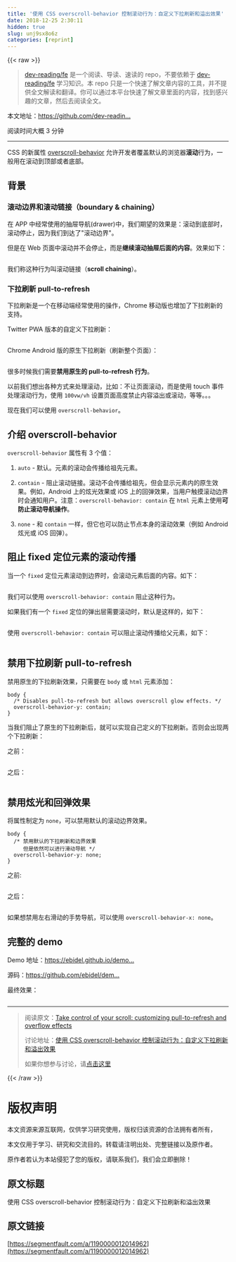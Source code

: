 ```yaml
---
title: '使用 CSS overscroll-behavior 控制滚动行为：自定义下拉刷新和溢出效果' 
date: 2018-12-25 2:30:11
hidden: true
slug: unj9sx8o6z
categories: [reprint]
---
```


{{< raw >}}

                    
<blockquote><p><a href="https://github.com/dev-reading/fe" rel="nofollow noreferrer" target="_blank">dev-reading/fe</a> 是一个阅读、导读、速读的 repo，不要依赖于 <a href="https://github.com/dev-reading/fe" rel="nofollow noreferrer" target="_blank">dev-reading/fe</a> 学习知识。本 repo 只是一个快速了解文章内容的工具，并不提供全文解读和翻译。你可以通过本平台快速了解文章里面的内容，找到感兴趣的文章，然后去阅读全文。</p></blockquote>
<p>本文地址：<a href="https://github.com/dev-reading/fe/issues/9" rel="nofollow noreferrer" target="_blank">https://github.com/dev-readin...</a></p>
<p>阅读时间大概 3 分钟</p>
<hr>
<p>CSS 的新属性 <a href="https://wicg.github.io/overscroll-behavior/" rel="nofollow noreferrer" target="_blank">overscroll-behavior</a> 允许开发者覆盖默认的浏览器<strong>滚动</strong>行为，一般用在滚动到顶部或者底部。</p>
<h2 id="articleHeader0">背景</h2>
<h3 id="articleHeader1">滚动边界和滚动链接（boundary &amp; chaining）</h3>
<p>在 APP 中经常使用的抽屉导航(drawer)中，我们期望的效果是：滚动到底部时，滚动停止，因为我们到达了"滚动边界"。</p>
<p>但是在 Web 页面中滚动并不会停止，而是<strong>继续滚动抽屉后面的内容</strong>。效果如下：</p>
<p><span class="img-wrap"><img data-src="/img/remote/1460000012014967?w=540&amp;h=960" src="https://static.alili.tech/img/remote/1460000012014967?w=540&amp;h=960" alt="" title="" style="cursor: pointer;"></span></p>
<p>我们称这种行为叫滚动链接（<strong>scroll chaining</strong>）。</p>
<h3 id="articleHeader2">下拉刷新 pull-to-refresh</h3>
<p>下拉刷新是一个在移动端经常使用的操作，Chrome 移动版也增加了下拉刷新的支持。</p>
<p>Twitter PWA 版本的自定义下拉刷新：</p>
<p><span class="img-wrap"><img data-src="/img/remote/1460000012014968?w=270&amp;h=480" src="https://static.alili.tech/img/remote/1460000012014968?w=270&amp;h=480" alt="" title="" style="cursor: pointer;"></span></p>
<p>Chrome Android 版的原生下拉刷新（刷新整个页面）：</p>
<p><span class="img-wrap"><img data-src="/img/remote/1460000012014969?w=270&amp;h=480" src="https://static.alili.tech/img/remote/1460000012014969?w=270&amp;h=480" alt="" title="" style="cursor: pointer;"></span></p>
<p>很多时候我们需要<strong>禁用原生的 pull-to-refresh 行为</strong>。</p>
<p>以前我们想出各种方式来处理滚动，比如：不让页面滚动，而是使用 touch 事件处理滚动行为，使用 <code>100vw/vh</code> 设置页面高度禁止内容溢出或滚动，等等。。。</p>
<p>现在我们可以使用 <code>overscroll-behavior</code>。</p>
<h2 id="articleHeader3">介绍 overscroll-behavior</h2>
<p><code>overscroll-behavior</code> 属性有 3 个值：</p>
<ol>
<li><p><code>auto</code> - 默认。元素的滚动会传播给祖先元素。</p></li>
<li><p><code>contain</code> - 阻止滚动链接。滚动不会传播给祖先，但会显示元素内的原生效果。例如，Android 上的炫光效果或 iOS 上的回弹效果，当用户触摸滚动边界时会通知用户。注意：<code>overscroll-behavior: contain</code> 在 <code>html</code> 元素上使用<strong>可防止滚动导航操作</strong>。</p></li>
<li><p><code>none</code> - 和 <code>contain</code> 一样，但它也可以防止节点本身的滚动效果（例如 Android 炫光或 iOS 回弹）。</p></li>
</ol>
<h2 id="articleHeader4">阻止 fixed 定位元素的滚动传播</h2>
<p>当一个 <code>fixed</code> 定位元素滚动到边界时，会滚动元素后面的内容。如下：</p>
<p><span class="img-wrap"><img data-src="/img/remote/1460000012014970?w=540&amp;h=960" src="https://static.alili.tech/img/remote/1460000012014970?w=540&amp;h=960" alt="" title="" style="cursor: pointer;"></span></p>
<p>我们可以使用 <code>overscroll-behavior: contain</code> 阻止这种行为。</p>
<p>如果我们有一个 <code>fixed</code> 定位的弹出层需要滚动时，默认是这样的，如下：</p>
<p><span class="img-wrap"><img data-src="/img/remote/1460000012014971?w=600&amp;h=422" src="https://static.alili.tech/img/remote/1460000012014971?w=600&amp;h=422" alt="" title="" style="cursor: pointer;"></span></p>
<p>使用 <code>overscroll-behavior: contain</code> 可以阻止滚动传播给父元素，如下：</p>
<p><span class="img-wrap"><img data-src="/img/remote/1460000012014972?w=600&amp;h=418" src="https://static.alili.tech/img/remote/1460000012014972?w=600&amp;h=418" alt="" title="" style="cursor: pointer;"></span></p>
<h2 id="articleHeader5">禁用下拉刷新 pull-to-refresh</h2>
<p>禁用原生的下拉刷新效果，只需要在 <code>body</code> 或 <code>html</code> 元素添加：</p>
<div class="widget-codetool" style="display:none;">
      <div class="widget-codetool--inner">
      <span class="selectCode code-tool" data-toggle="tooltip" data-placement="top" title="" data-original-title="全选"></span>
      <span type="button" class="copyCode code-tool" data-toggle="tooltip" data-placement="top" data-clipboard-text="body {
  /* Disables pull-to-refresh but allows overscroll glow effects. */
  overscroll-behavior-y: contain;
}" title="" data-original-title="复制"></span>
      <span type="button" class="saveToNote code-tool" data-toggle="tooltip" data-placement="top" title="" data-original-title="放进笔记"></span>
      </div>
      </div><pre class="css hljs"><code class="css"><span class="hljs-selector-tag">body</span> {
  <span class="hljs-comment">/* Disables pull-to-refresh but allows overscroll glow effects. */</span>
  <span class="hljs-attribute">overscroll-behavior-y</span>: contain;
}</code></pre>
<p>当我们阻止了原生的下拉刷新后，就可以实现自己定义的下拉刷新。否则会出现两个下拉刷新：</p>
<p>之前：</p>
<p><span class="img-wrap"><img data-src="/img/remote/1460000012014973" src="https://static.alili.tech/img/remote/1460000012014973" alt="" title="" style="cursor: pointer;"></span></p>
<p>之后：</p>
<p><span class="img-wrap"><img data-src="/img/remote/1460000012014974?w=540&amp;h=320" src="https://static.alili.tech/img/remote/1460000012014974?w=540&amp;h=320" alt="" title="" style="cursor: pointer;"></span></p>
<h2 id="articleHeader6">禁用炫光和回弹效果</h2>
<p>将属性制定为 <code>none</code>，可以禁用默认的滚动边界效果。</p>
<div class="widget-codetool" style="display:none;">
      <div class="widget-codetool--inner">
      <span class="selectCode code-tool" data-toggle="tooltip" data-placement="top" title="" data-original-title="全选"></span>
      <span type="button" class="copyCode code-tool" data-toggle="tooltip" data-placement="top" data-clipboard-text="body {
  /* 禁用默认的下拉刷新和边界效果
     但是依然可以进行滑动导航 */
  overscroll-behavior-y: none;
}" title="" data-original-title="复制"></span>
      <span type="button" class="saveToNote code-tool" data-toggle="tooltip" data-placement="top" title="" data-original-title="放进笔记"></span>
      </div>
      </div><pre class="css hljs"><code class="css"><span class="hljs-selector-tag">body</span> {
  <span class="hljs-comment">/* 禁用默认的下拉刷新和边界效果
     但是依然可以进行滑动导航 */</span>
  <span class="hljs-attribute">overscroll-behavior-y</span>: none;
}</code></pre>
<p>之前:</p>
<p><span class="img-wrap"><img data-src="/img/remote/1460000012014975?w=540&amp;h=466" src="https://static.alili.tech/img/remote/1460000012014975?w=540&amp;h=466" alt="" title="" style="cursor: pointer;"></span></p>
<p>之后：</p>
<p><span class="img-wrap"><img data-src="/img/remote/1460000012014976?w=540&amp;h=466" src="https://static.alili.tech/img/remote/1460000012014976?w=540&amp;h=466" alt="" title="" style="cursor: pointer;"></span></p>
<p>如果想禁用左右滑动的手势导航，可以使用 <code>overscroll-behavior-x: none</code>。</p>
<h2 id="articleHeader7">完整的 demo</h2>
<p>Demo 地址：<a href="https://ebidel.github.io/demos/chatbox.html" rel="nofollow noreferrer" target="_blank">https://ebidel.github.io/demo...</a></p>
<p>源码：<a href="https://github.com/ebidel/demos/blob/master/chatbox.html" rel="nofollow noreferrer" target="_blank">https://github.com/ebidel/dem...</a></p>
<p>最终效果：</p>
<p><span class="img-wrap"><img data-src="/img/remote/1460000012014977?w=544&amp;h=960" src="https://static.alili.tech/img/remote/1460000012014977?w=544&amp;h=960" alt="" title="" style="cursor: pointer;"></span></p>
<hr>
<blockquote>
<p>阅读原文：<a href="https://developers.google.com/web/updates/2017/11/overscroll-behavior" rel="nofollow noreferrer" target="_blank">Take control of your scroll: customizing pull-to-refresh and overflow effects</a></p>
<p>讨论地址：<a href="https://github.com/dev-reading/fe/issues/9" rel="nofollow noreferrer" target="_blank">使用 CSS overscroll-behavior 控制滚动行为：自定义下拉刷新和溢出效果</a></p>
<p>如果你想参与讨论，请<a href="https://github.com/dev-reading/fe" rel="nofollow noreferrer" target="_blank">点击这里</a></p>
</blockquote>

                
{{< /raw >}}

# 版权声明
本文资源来源互联网，仅供学习研究使用，版权归该资源的合法拥有者所有，

本文仅用于学习、研究和交流目的。转载请注明出处、完整链接以及原作者。

原作者若认为本站侵犯了您的版权，请联系我们，我们会立即删除！

## 原文标题
使用 CSS overscroll-behavior 控制滚动行为：自定义下拉刷新和溢出效果

## 原文链接
[https://segmentfault.com/a/1190000012014962](https://segmentfault.com/a/1190000012014962)

